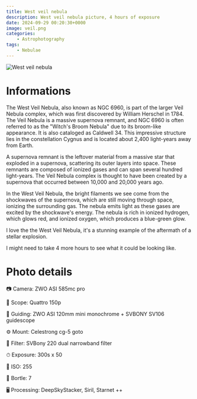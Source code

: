 ```yaml
---
title: West veil nebula
description: West veil nebula picture, 4 hours of exposure
date: 2024-09-29 00:20:30+0000
image: veil.png
categories:
    - Astrophotography
tags:
    - Nebulae
---
```


![West veil nebula](veil.png)

# Informations

The West Veil Nebula, also known as NGC 6960, is part of the larger Veil Nebula complex, which was first discovered by William Herschel in 1784. The Veil Nebula is a massive supernova remnant, and NGC 6960 is often referred to as the "Witch's Broom Nebula" due to its broom-like appearance. It is also cataloged as Caldwell 34. This impressive structure lies in the constellation Cygnus and is located about 2,400 light-years away from Earth.

A supernova remnant is the leftover material from a massive star that exploded in a supernova, scattering its outer layers into space. These remnants are composed of ionized gases and can span several hundred light-years. The Veil Nebula complex is thought to have been created by a supernova that occurred between 10,000 and 20,000 years ago.

In the West Veil Nebula, the bright filaments we see come from the shockwaves of the supernova, which are still moving through space, ionizing the surrounding gas. The nebula emits light as these gases are excited by the shockwave's energy. The nebula is rich in ionized hydrogen, which glows red, and ionized oxygen, which produces a blue-green glow.

I love the the West Veil Nebula, it's a stunning example of the aftermath of a stellar explosion.

I might need to take 4 more hours to see what it could be looking like.

# Photo details

📷 Camera: ZWO ASI 585mc pro

🔭 Scope: Quattro 150p

🎯 Guiding: ZWO ASI 120mm mini monochrome + SVBONY SV106 guidescope

⚙️ Mount: Celestrong cg-5 goto

🎨 Filter: SVBony 220 dual narrowband filter

⏱ Exposure: 300s x 50

🌌 ISO: 255

🌇 Bortle: 7

🖥 Processing: DeepSkyStacker, Siril, Starnet ++

